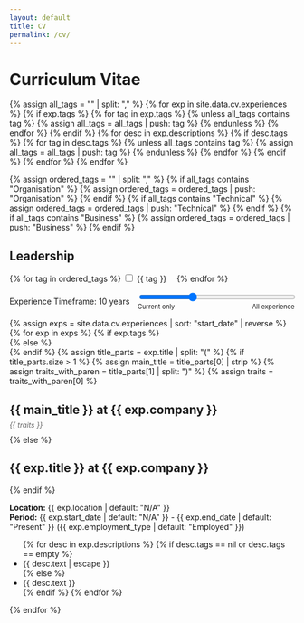 ```yaml
---
layout: default
title: CV
permalink: /cv/
---
```


<h1>Curriculum Vitae</h1>

<style>
  .traits {
    margin-top: -10px;
    margin-bottom: 10px;
    color: #666;
    font-size: 0.9em;
  }
</style>

<!-- Collect all unique tags from all descriptions and experiences -->
{% assign all_tags = "" | split: "," %}
{% for exp in site.data.cv.experiences %}
{% if exp.tags %}
{% for tag in exp.tags %}
{% unless all_tags contains tag %}
{% assign all_tags = all_tags | push: tag %}
{% endunless %}
{% endfor %}
{% endif %}
{% for desc in exp.descriptions %}
{% if desc.tags %}
{% for tag in desc.tags %}
{% unless all_tags contains tag %}
{% assign all_tags = all_tags | push: tag %}
{% endunless %}
{% endfor %}
{% endif %}
{% endfor %}
{% endfor %}

<!-- Define the order of tags -->
{% assign ordered_tags = "" | split: "," %}
{% if all_tags contains "Organisation" %}
{% assign ordered_tags = ordered_tags | push: "Organisation" %}
{% endif %}
{% if all_tags contains "Technical" %}
{% assign ordered_tags = ordered_tags | push: "Technical" %}
{% endif %}
{% if all_tags contains "Business" %}
{% assign ordered_tags = ordered_tags | push: "Business" %}
{% endif %}

<h2>Leadership</h2>
<form id="cv-tags-form">
  {% for tag in ordered_tags %}
    <label style="margin-right:1em;"><input type="checkbox" value="{{ tag | uri_escape }}" onchange="filterCV()"> {{ tag }}</label>
  {% endfor %}
  <div style="margin-top:1em;">
    <div style="display:flex; align-items:center; margin-bottom:0.5em;">
      <label for="experience-age" style="margin-right:1em;">Experience Timeframe: <span id="year-depth-value">10</span> years</label>
      <div style="flex-grow:1;">
        <input type="range" id="experience-age" min="0" max="30" value="10" step="1" style="width:100%;" onchange="updateYearDepthValue(this.value); filterCV();" oninput="updateYearDepthValue(this.value);">
        <div style="display:flex; justify-content:space-between; font-size:0.8em;">
          <span>Current only</span>
          <span>All experience</span>
        </div>
      </div>
    </div>
  </div>
</form>

<div id="cv-content">
{% assign exps = site.data.cv.experiences | sort: "start_date" | reverse %}
{% for exp in exps %}
  {% if exp.tags %}
    <div class="experience" data-exp-tags="{{ exp.tags | join: ',' | uri_escape }}" data-end-date="{{ exp.end_date | default: 'Present' }}">
  {% else %}
    <div class="experience" data-exp-tags="always" data-end-date="{{ exp.end_date | default: 'Present' }}">
  {% endif %}
    {% assign title_parts = exp.title | split: "(" %}
    {% if title_parts.size > 1 %}
      {% assign main_title = title_parts[0] | strip %}
      {% assign traits_with_paren = title_parts[1] | split: ")" %}
      {% assign traits = traits_with_paren[0] %}
      <h2>{{ main_title }} at {{ exp.company }}</h2>
      <p class="traits"><em>{{ traits }}</em></p>
    {% else %}
      <h2>{{ exp.title }} at {{ exp.company }}</h2>
    {% endif %}
    <p><strong>Location:</strong> {{ exp.location | default: "N/A" }}<br>
    <strong>Period:</strong> {{ exp.start_date | default: "N/A" }} - {{ exp.end_date | default: "Present" }} ({{ exp.employment_type | default: "Employed" }})
    </p>
    <ul>
      {% for desc in exp.descriptions %}
        {% if desc.tags == nil or desc.tags == empty %}
          <li data-tags="always" class="tag-always">{{ desc.text | escape }}</li>
        {% else %}
          <li data-tags="{{ desc.tags | join: ',' | uri_escape }}">{{ desc.text }}</li>
        {% endif %}
      {% endfor %}
    </ul>
  </div>
{% endfor %}
</div>

<script>
function updateYearDepthValue(value) {
  document.getElementById('year-depth-value').textContent = value;
}

function filterCV() {
  var checked = Array.from(document.querySelectorAll('#cv-tags-form input[type=checkbox]:checked')).map(cb => decodeURIComponent(cb.value).trim());
  var yearDepth = parseInt(document.getElementById('experience-age').value);

  // Calculate cutoff date based on year depth
  var today = new Date();
  var cutoffYear = today.getFullYear() - yearDepth;
  var cutoffDate = new Date(cutoffYear, today.getMonth(), today.getDate());

  // Filter experiences based on their tags and end date
  var experiences = document.querySelectorAll('#cv-content .experience');
  experiences.forEach(function(exp) {
    var expTags = decodeURIComponent(exp.getAttribute('data-exp-tags')).split(',').map(function(tag) { return tag.trim(); });
    var endDateStr = exp.getAttribute('data-end-date');

    // Parse the end date
    var endDate;
    if (endDateStr === "Present") {
      endDate = new Date();
    } else {
      endDate = new Date(endDateStr);
    }

    // Show experience if it passes both tag filter and date filter
    var passesTagFilter = checked.length === 0 || expTags.includes('always') || expTags.some(function(tag) { return checked.includes(tag); });
    var passesDateFilter = yearDepth === 0 ?
                          (endDateStr === "Present") :
                          (endDateStr === "Present" || endDate >= cutoffDate);

    if (passesTagFilter && passesDateFilter) {
      exp.style.display = '';
    } else {
      exp.style.display = 'none';
    }
  });

  // Filter descriptions based on their tags
  var lis = document.querySelectorAll('#cv-content li');
  lis.forEach(function(li) {
    var tags = decodeURIComponent(li.getAttribute('data-tags')).split(',').map(function(tag) { return tag.trim(); });
    if (tags.includes('always') || tags.some(function(tag) { return checked.includes(tag); })) {
      li.style.display = '';
    } else {
      li.style.display = 'none';
    }
  });
}

// Initialize filtering on page load
window.addEventListener('DOMContentLoaded', function() {
  filterCV();
});
</script>
